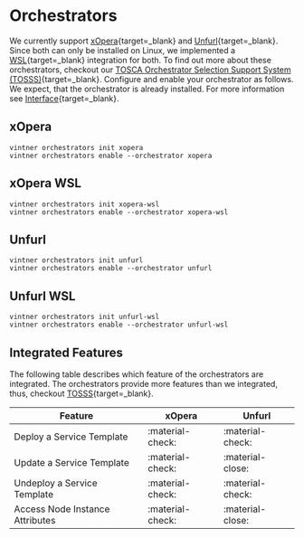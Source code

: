 # Orchestrators

We currently support [xOpera](https://github.com/xlab-si/xopera-opera){target=_blank} and [Unfurl](https://github.com/onecommons/unfurl){target=_blank}.
Since both can only be installed on Linux, we implemented a [WSL](https://docs.microsoft.com/en-us/windows/wsl){target=_blank} integration for both.
To find out more about these orchestrators, checkout our [TOSCA Orchestrator Selection Support System (TOSSS)](https://tosss.opentosca.org){target=_blank}.
Configure and enable your orchestrator as follows.
We expect, that the orchestrator is already installed.
For more information see [Interface](interface.md){target=_blank}.

## xOpera
```shell linenums="1"
vintner orchestrators init xopera
vintner orchestrators enable --orchestrator xopera
```

## xOpera WSL
```shell linenums="1"
vintner orchestrators init xopera-wsl
vintner orchestrators enable --orchestrator xopera-wsl
```

## Unfurl
```shell linenums="1"
vintner orchestrators init unfurl
vintner orchestrators enable --orchestrator unfurl
```

## Unfurl WSL
```shell linenums="1"
vintner orchestrators init unfurl-wsl
vintner orchestrators enable --orchestrator unfurl-wsl
```

## Integrated Features

The following table describes which feature of the orchestrators are integrated. 
The orchestrators provide more features than we integrated, thus, checkout [TOSSS](https://tosss.opentosca.org){target=_blank}.

| Feature | xOpera | Unfurl |
| -- |-------| --- |
| Deploy a Service Template | :material-check: | :material-check: |
| Update a Service Template | :material-check: | :material-close: | 
| Undeploy a Service Template | :material-check: |:material-check: |
| Access Node Instance Attributes | :material-check: | :material-close: |
